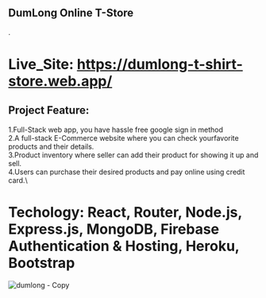 ## DumLong Online T-Store
.
# Live_Site: https://dumlong-t-shirt-store.web.app/
## Project Feature:
1.Full-Stack web app, you have hassle free google sign in method\
2.A full-stack E-Commerce website where you can check yourfavorite 
products and their details. \
3.Product inventory where seller can add their product for showing it up and sell.\
4.Users can purchase their desired products and pay online using credit card.\


# Techology: React, Router, Node.js, Express.js, MongoDB, Firebase Authentication & Hosting, Heroku, Bootstrap

![dumlong - Copy](https://user-images.githubusercontent.com/68380516/116890481-7c231580-ac4f-11eb-8647-6fd08897d25a.jpg)
